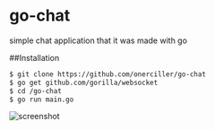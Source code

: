 # go-chat
simple chat application that it was made with go

##Installation

  ```sh 
  $ git clone https://github.com/onerciller/go-chat
  $ go get github.com/gorilla/websocket
  $ cd /go-chat
  $ go run main.go  
```  
  
![screenshot](https://github.com/onerciller/go-chat/blob/master/img/chat.png?style=centerme)




